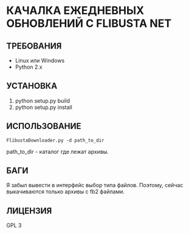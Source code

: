<html xmlns="http://www.w3.org/1999/xhtml" lang="ru" xml:lang="ru">
<head><meta http-equiv="Content-Type" content="text/html; charset=utf-8" /></head>

КАЧАЛКА ЕЖЕДНЕВНЫХ ОБНОВЛЕНИЙ С FLIBUSTA NET
============================================

ТРЕБОВАНИЯ
----------
* Linux или Windows
* Python 2.x

УСТАНОВКА
---------
1. python setup.py build
2. python setup.py install

ИСПОЛЬЗОВАНИЕ
-------------
`FlibustaDownloader.py -d path_to_dir`

path\_to\_dir - каталог где лежат архивы.

БАГИ
----
Я забыл вывести в интерфейс выбор типа файлов.
Поэтому, сейчас выкачиваются только архивы с fb2 файлами.

ЛИЦЕНЗИЯ
--------
GPL 3
